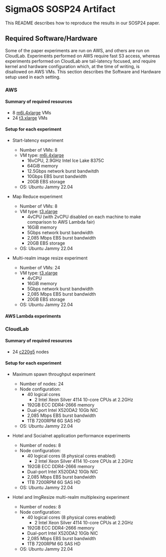 # SigmaOS SOSP24 Artifact

This README describes how to reproduce the results in our SOSP24 paper.

## Required Software/Hardware

Some of the paper experiments are run on AWS, and others are run on CloudLab.
Experiments performed on AWS require fast S3 access, whereas experiments
performed on CloudLab are tail-latency focused, and require kernel and hardware
configuration which, at the time of writing, is disallowed on AWS VMs. 
This section describes the Software and Hardware setup used in each setting.

### AWS

#### Summary of required resources

- 8 [m6i.4xlarge](https://aws.amazon.com/ec2/instance-types/m6i/) VMs
- 24 [t3.xlarge](https://aws.amazon.com/ec2/instance-types/t3/) VMs

#### Setup for each experiment

- Start-latency experiment
  - Number of VMs: 8
  - VM type: [m6i.4xlarge](https://aws.amazon.com/ec2/instance-types/m6i/)
    - 16vCPU, 2.9GHz Intel Ice Lake 8375C
    - 64GiB memory
    - 12.5Gbps network burst bandwitdh
    - 10Gbps EBS burst bandwidth
    - 20GB EBS storage
  - OS: Ubuntu Jammy 22.04

- Map Reduce experiment
  - Number of VMs: 8
  - VM type: [t3.xlarge](https://aws.amazon.com/ec2/instance-types/t3/)
    - 4vCPU (with 2vCPU disabled on each machine to make comparison to AWS
      Lambda fair)
    - 16GiB memory
    - 5Gbps network burst bandwidth
    - 2,085 Mbps EBS burst bandwidth
    - 20GB EBS storage
  - OS: Ubuntu Jammy 22.04

- Multi-realm image resize experiment
  - Number of VMs: 24
  - VM type: [t3.xlarge](https://aws.amazon.com/ec2/instance-types/t3/)
    - 4vCPU
    - 16GiB memory
    - 5Gbps network burst bandwidth
    - 2,085 Mbps EBS burst bandwidth
    - 20GB EBS storage
  - OS: Ubuntu Jammy 22.04

#### AWS Lambda experiments

### CloudLab

#### Summary of required resources

- 24 [c220g5](https://docs.cloudlab.us/hardware.html) nodes

#### Setup for each experiment

- Maximum spawn throughput experiment
  - Number of nodes: 24
  - Node configuration:
    - 40 logical cores
      - 2 Intel Xeon Silver 4114 10-core CPUs at 2.2GHz
    - 192GB ECC DDR4-2666 memory
    - Dual-port Intel X520DA2 10Gb NIC
    - 2,085 Mbps EBS burst bandwidth
    - 1TB 7200RPM 6G SAS HD
  - OS: Ubuntu Jammy 22.04

- Hotel and Socialnet application performance experiments
  - Number of nodes: 8
  - Node configuration:
    - 40 logical cores (8 physical cores enabled)
      - 2 Intel Xeon Silver 4114 10-core CPUs at 2.2GHz
    - 192GB ECC DDR4-2666 memory
    - Dual-port Intel X520DA2 10Gb NIC
    - 2,085 Mbps EBS burst bandwidth
    - 1TB 7200RPM 6G SAS HD
  - OS: Ubuntu Jammy 22.04

- Hotel and ImgResize multi-realm multiplexing experiment
  - Number of nodes: 8
  - Node configuration:
    - 40 logical cores (8 physical cores enabled)
      - 2 Intel Xeon Silver 4114 10-core CPUs at 2.2GHz
    - 192GB ECC DDR4-2666 memory
    - Dual-port Intel X520DA2 10Gb NIC
    - 2,085 Mbps EBS burst bandwidth
    - 1TB 7200RPM 6G SAS HD
  - OS: Ubuntu Jammy 22.04
